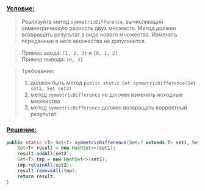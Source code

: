 ### [Условие:]()
>Реализуйте метод `symmetricDifference`, вычисляющий симметрическую разность 
двух множеств. Метод должен возвращать результат в виде нового множества. 
Изменять переданные в него множества не допускается.

>Пример ввода: `[1, 2, 3}` и `{0, 1, 2]`   
Пример вывода: `[0, 3]`

>Требования:
>1. должен быть метод `public static Set symmetricDifference(Set set1, Set set2)`
>2. метод `symmetricDifference` не должен изменять исходные множества
>3. метод `symmetricDifference` должен возвращать корректный результат

### [Решение:]()
```java
public static <T> Set<T> symmetricDifference(Set<? extends T> set1, Set<? extends T> set2) {
    Set<T> result = new HashSet<>(set1);
    result.addAll(set2);
    Set<T> tmp = new HashSet<>(set1);
    tmp.retainAll(set2);
    result.removeAll(tmp);
    return result;
}
```
